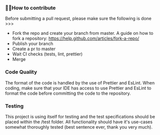 ### 👨‍💻How to contribute

Before submitting a pull request, please make sure the following is done >>>

- Fork the repo and create your branch from master.
  A guide on how to fork a repository: https://help.github.com/articles/fork-a-repo/
- Publish your branch
- Create a pr to master
- Wait CI checks (tests, lint, prettier)
- Merge

### Code Quality

The format of the code is handled by the use of Prettier and EsLint. When coding, make sure that your IDE has access to use Prettier and EsLint to format the code before committing the code to the repository.

### Testing

This project is using itself for testing and the test specifications should be placed within the /test folder. All functionality should have it's use-cases somewhat thoroughly tested (best sentence ever, thank you very much).